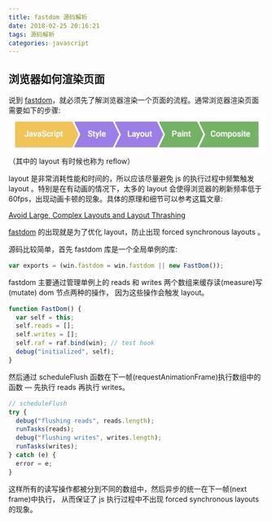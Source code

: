 ```yaml
---
title: fastdom 源码解析
date: 2018-02-25 20:16:21
tags: 源码解析
categories: javascript
---
```


## 浏览器如何渲染页面

说到 [fastdom](https://github.com/wilsonpage/fastdom)，就必须先了解浏览器渲染一个页面的流程。通常浏览器渲染页面需要如下的步骤:
![页面渲染流程图](/static/fastdom/frame.jpg)
（其中的 layout 有时候也称为 reflow）

layout 是非常消耗性能和时间的，所以应该尽量避免 js 的执行过程中频繁触发 layout 。特别是在有动画的情况下，太多的 layout 会使得浏览器的刷新频率低于 60fps，出现动画卡顿的现象。具体的原理和细节可以参考这篇文章:

[Avoid Large, Complex Layouts and Layout Thrashing](https://developers.google.com/web/fundamentals/performance/rendering/avoid-large-complex-layouts-and-layout-thrashing)

[fastdom](https://github.com/wilsonpage/fastdom) 的出现就是为了优化 layout，防止出现 forced synchronous layouts 。

源码比较简单，首先 fastdom 库是一个全局单例的库:

```js
var exports = (win.fastdom = win.fastdom || new FastDom());
```

fastdom 主要通过管理单例上的 reads 和 writes 两个数组来缓存读(measure)写(mutate) dom 节点两种的操作， 因为这些操作会触发 layout。

```js
function FastDom() {
  var self = this;
  self.reads = [];
  self.writes = [];
  self.raf = raf.bind(win); // test hook
  debug("initialized", self);
}
```

然后通过 scheduleFlush 函数在下一帧(requestAnimationFrame)执行数组中的函数 — 先执行 reads 再执行 writes。

```js
// scheduleFlush
try {
  debug("flushing reads", reads.length);
  runTasks(reads);
  debug("flushing writes", writes.length);
  runTasks(writes);
} catch (e) {
  error = e;
}
```

这样所有的读写操作都被分到不同的数组中，然后异步的统一在下一帧(next frame)中执行， 从而保证了 js 执行过程中不出现 forced synchronous layouts 的现象。

